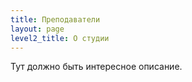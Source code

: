 ```yaml
---
title: Преподаватели
layout: page
level2_title: О студии
---
```


Тут должно быть интересное описание.